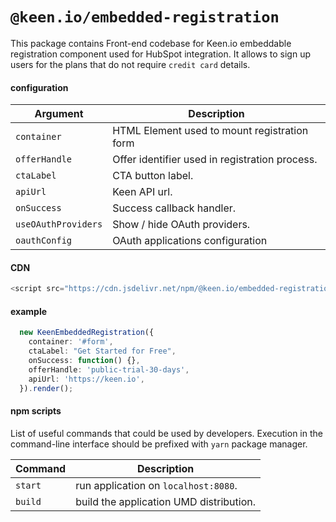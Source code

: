 # `@keen.io/embedded-registration`

This package contains Front-end codebase for Keen.io embeddable registration component used for HubSpot integration.
It allows to sign up users for the plans that do not require `credit card` details.

#### configuration

| Argument            | Description                                    |
| ------------------- | ---------------------------------------------- |
| `container`         | HTML Element used to mount registration form   |
| `offerHandle`       | Offer identifier used in registration process. |
| `ctaLabel`          | CTA button label.                              |
| `apiUrl`            | Keen API url.                                  |
| `onSuccess`         | Success callback handler.                      |
| `useOAuthProviders` | Show / hide OAuth providers.                   |
| `oauthConfig`       | OAuth applications configuration               |

#### CDN

```typescript
<script src="https://cdn.jsdelivr.net/npm/@keen.io/embedded-registration@latest/dist/embedded-registration.min.js" type="text javascript"></script>
```

#### example

```typescript
  new KeenEmbeddedRegistration({
    container: '#form',
    ctaLabel: "Get Started for Free",
    onSuccess: function() {},
    offerHandle: 'public-trial-30-days',
    apiUrl: 'https://keen.io',
  }).render();
```

#### npm scripts

List of useful commands that could be used by developers. Execution in the command-line interface should be prefixed with `yarn` package manager.

| Command | Description                             |
| ------- | --------------------------------------- |
| `start` | run application on `localhost:8080`.    |
| `build` | build the application UMD distribution. |
